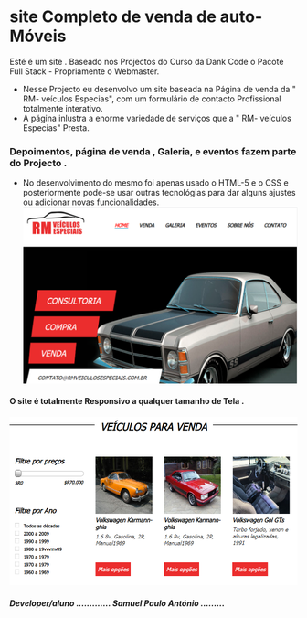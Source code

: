 # site Completo de venda de auto-Móveis 
Esté é um site  . Baseado nos Projectos do Curso da Dank Code
o Pacote Full Stack - Propriamente o Webmaster. 

- Nesse Projecto eu desenvolvo  um site  baseada na Página de venda da " RM- veículos Especias", com um formulário de contacto Profissional totalmente interativo. 
- A página inlustra a enorme variedade de serviços que a  " RM- veículos Especias" Presta. 


 ### Depoimentos, página de venda , Galeria, e eventos fazem parte do Projecto .
 

- No desenvolvimento do mesmo foi apenas usado o HTML-5 e o CSS e posteriormente pode-se usar outras tecnológias para dar 
alguns ajustes ou adicionar novas funcionalidades.
![carro da pagina Home](https://github.com/samuelpauloantonio/Projecto-_Dank-code-Site-deCarro/blob/master/img/carro111.PNG)


#### O site é totalmente Responsivo  a qualquer tamanho  de Tela .

![carro211](https://github.com/samuelpauloantonio/Projecto-_Dank-code-Site-deCarro/blob/master/img/carro222.PNG)




##### Developer/aluno  ............. Samuel Paulo António .........
